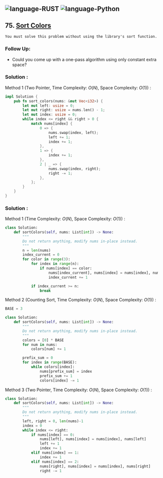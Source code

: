 ![language-RUST](https://img.shields.io/badge/RUST-8d4004?style=for-the-badge&logo=RUST)
![language-Python](https://img.shields.io/badge/Python-ffd43b?style=for-the-badge&logo=PYTHON)
---

## 75. [Sort Colors](https://leetcode.com/problems/sort-colors)

```
You must solve this problem without using the library's sort function.
```

### Follow Up:

- Could you come up with a one-pass algorithm using only constant extra space?

### Solution :

Method 1 (Two Pointer, Time Complexity: $O(N)$, Space Complexity: $O(1)$) :
```rust
impl Solution {
    pub fn sort_colors(nums: &mut Vec<i32>) {
        let mut left: usize = 0;
        let mut right: usize = nums.len() - 1;
        let mut index: usize = 0;
        while index <= right && right > 0 {
            match nums[index] {
                0 => {
                    nums.swap(index, left);
                    left += 1;
                    index += 1;
                },
                1 => {
                    index += 1;
                },
                2 | _ => {
                    nums.swap(index, right);
                    right -= 1;
                },
            };
        }
    }
}
```

### Solution :

Method 1 (Time Complexity: $O(N)$, Space Complexity: $O(1)$) :
```python
class Solution:
    def sortColors(self, nums: List[int]) -> None:
        """
        Do not return anything, modify nums in-place instead.
        """
        n = len(nums)
        index_current = 0
        for color in range(3):
            for index in range(n):
                if nums[index] == color:
                    nums[index_current], nums[index] = nums[index], nums[index_current]
                    index_current += 1

            if index_current >= n:
                break
```

Method 2 (Counting Sort, Time Complexity: $O(N)$, Space Complexity: $O(1)$) :
```python
BASE = 3

class Solution:
    def sortColors(self, nums: List[int]) -> None:
        """
        Do not return anything, modify nums in-place instead.
        """
        colors = [0] * BASE
        for num in nums:
            colors[num] += 1

        prefix_sum = 0
        for index in range(BASE):
            while colors[index]:
                nums[prefix_sum] = index
                prefix_sum += 1
                colors[index] -= 1
```

Method 3 (Two Pointer, Time Complexity: $O(N)$, Space Complexity: $O(1)$) :
```python
class Solution:
    def sortColors(self, nums: List[int]) -> None:
        """
        Do not return anything, modify nums in-place instead.
        """
        left, right = 0, len(nums)-1
        index = 0
        while index <= right:
            if nums[index] == 0:
                nums[left], nums[index] = nums[index], nums[left]
                left += 1
                index += 1
            elif nums[index] == 1:
                index += 1
            elif nums[index] == 2:
                nums[right], nums[index] = nums[index], nums[right]
                right -= 1
```

